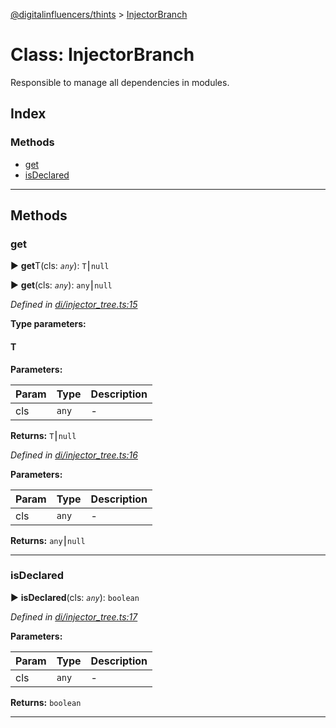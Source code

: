 [@digitalinfluencers/thints](../README.md) > [InjectorBranch](../classes/injectorbranch.md)



# Class: InjectorBranch


Responsible to manage all dependencies in modules.

## Index

### Methods

* [get](injectorbranch.md#get)
* [isDeclared](injectorbranch.md#isdeclared)



---
## Methods
<a id="get"></a>

###  get

► **get**T(cls: *`any`*): `T`⎮`null`

► **get**(cls: *`any`*): `any`⎮`null`




*Defined in [di/injector_tree.ts:15](https://github.com/murilopl/ThinTS/blob/da16ca4/src/di/injector_tree.ts#L15)*



**Type parameters:**

#### T 
**Parameters:**

| Param | Type | Description |
| ------ | ------ | ------ |
| cls | `any`   |  - |





**Returns:** `T`⎮`null`




*Defined in [di/injector_tree.ts:16](https://github.com/murilopl/ThinTS/blob/da16ca4/src/di/injector_tree.ts#L16)*



**Parameters:**

| Param | Type | Description |
| ------ | ------ | ------ |
| cls | `any`   |  - |





**Returns:** `any`⎮`null`





___

<a id="isdeclared"></a>

###  isDeclared

► **isDeclared**(cls: *`any`*): `boolean`




*Defined in [di/injector_tree.ts:17](https://github.com/murilopl/ThinTS/blob/da16ca4/src/di/injector_tree.ts#L17)*



**Parameters:**

| Param | Type | Description |
| ------ | ------ | ------ |
| cls | `any`   |  - |





**Returns:** `boolean`





___


